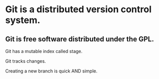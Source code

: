 # Git is a distributed version control system. #
## Git is free software distributed under the GPL. ##
Git has a mutable index called stage.

Git tracks changes.

Creating a new branch is quick AND simple.

